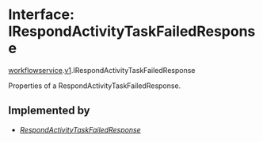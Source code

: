 # Interface: IRespondActivityTaskFailedResponse

[workflowservice](../modules/proto.temporal.api.workflowservice.md).[v1](../modules/proto.temporal.api.workflowservice.v1.md).IRespondActivityTaskFailedResponse

Properties of a RespondActivityTaskFailedResponse.

## Implemented by

* [*RespondActivityTaskFailedResponse*](../classes/proto.temporal.api.workflowservice.v1.respondactivitytaskfailedresponse.md)
